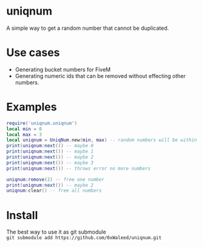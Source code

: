 # uniqnum

A simple way to get a random number that cannot be duplicated.

# Use cases

* Generating bucket numbers for FiveM
* Generating numeric ids that can be removed without effecting other numbers.

# Examples

```lua
require('uniqnum.uniqnum')
local min = 0
local max = 3
local uniqnum = UniqNum.new(min, max) -- random numbers will be within (0, 1, 2, 3)
print(uniqnum:next()) -- maybe 0
print(uniqnum:next()) -- maybe 1
print(uniqnum:next()) -- maybe 2
print(uniqnum:next()) -- maybe 3
print(uniqnum:next()) -- throws error no more numbers

uniqnum:remove(2) -- free one number
print(uniqnum:next()) -- maybe 2
uniqnum:clear() -- free all numbers
```

# Install

The best way to use it as git submodule  
`git submodule add https://github.com/0xWaleed/uniqnum.git`
